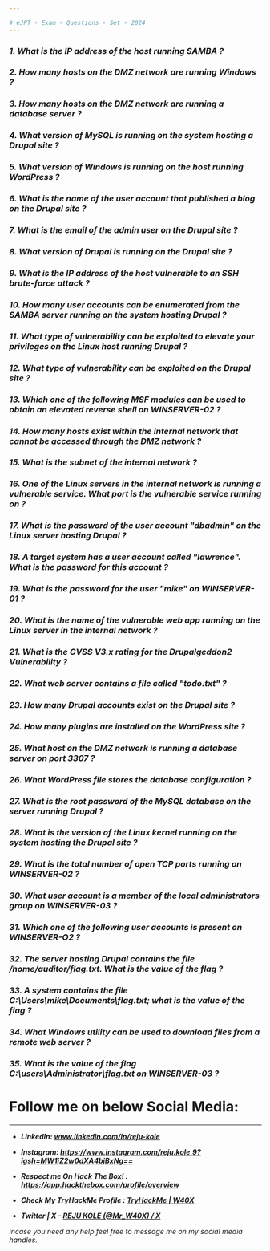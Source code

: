 ```yaml
---  

# eJPT - Exam - Questions - Set - 2024 
---
```


### ***1. What is the IP address of the host running SAMBA ?*** 
### ***2. How many hosts on the DMZ network are running Windows ?*** 
### ***3. How many hosts on the DMZ network are running a database server ?*** 
### ***4. What version of MySQL is running on the system hosting a Drupal site ?*** 
### ***5. What version of Windows is running on the host running WordPress ?*** 
### ***6. What is the name of the user account that published a blog on the Drupal site ?*** 
### ***7. What is the email of the admin user on the Drupal site ?*** 
### ***8. What version of Drupal is running on the Drupal site ?*** 
### ***9. What is the IP address of the host vulnerable to an SSH brute-force attack ?*** 
### ***10. How many user accounts can be enumerated from the SAMBA server running on the system hosting Drupal ?*** 
### ***11. What type of vulnerability can be exploited to elevate your privileges on the Linux host running Drupal ?*** 
### ***12. What type of vulnerability can be exploited on the Drupal site ?*** 
### ***13. Which one of the following MSF modules can be used to obtain an elevated reverse shell on WINSERVER-02 ?*** 
### ***14. How many hosts exist within the internal network that cannot be accessed through the DMZ network ?*** 
### ***15. What is the subnet of the internal network ?*** 
### ***16. One of the Linux servers in the internal network is running a vulnerable service. What port is the vulnerable service running on ?*** 
### ***17. What is the password of the user account "dbadmin" on the Linux server hosting Drupal ?***
### ***18. A target system has a user account called "lawrence". What is the password for this account ?*** 
### ***19. What is the password for the user "mike" on WINSERVER-01 ?*** 
### ***20. What is the name of the vulnerable web app running on the Linux server in the internal network ?*** 
### ***21. What is the CVSS V3.x rating for the Drupalgeddon2 Vulnerability ?*** 
### ***22. What web server contains a file called "todo.txt" ?*** 
### ***23. How many Drupal accounts exist on the Drupal site ?***
### ***24. How many plugins are installed on the WordPress site ?***  
### ***25. What host on the DMZ network is running a database server on port 3307 ?*** 
### ***26. What WordPress file stores the database configuration ?*** 
### ***27. What is the root password of the MySQL database on the server running Drupal ?*** 
### ***28. What is the version of the Linux kernel running on the system hosting the Drupal site ?*** 
### ***29. What is the total number of open TCP ports running on WINSERVER-02 ?*** 
### ***30. What user account is a member of the local administrators group on WINSERVER-03 ?*** 
### ***31. Which one of the following user accounts is present on WINSERVER-O2 ?***  
### ***32. The server hosting Drupal contains the file /home/auditor/flag.txt. What is the value of the flag ?***     
### ***33. A system contains the file C:\Users\mike\Documents\flag.txt; what is the value of the flag ?***
### ***34. What Windows utility can be used to download files from a remote web server ?***    
### ***35. What is the value of the flag C:\users\Administrator\flag.txt on WINSERVER-03 ?***






# Follow me on below Social Media:
---

- ***LinkedIn: www.linkedin.com/in/reju-kole***

- ***Instagram: https://www.instagram.com/reju.kole.9?igsh=MW1iZ2w0dXA4bjBxNg==***

- ***Respect me On Hack The Box! : https://app.hackthebox.com/profile/overview***

- ***Check My TryHackMe Profile : [TryHackMe | W40X](https://tryhackme.com/p/W40X)***

- ***Twitter | X - [REJU KOLE (@Mr_W40X) / X](https://x.com/Mr_W40X)***



*incase you need any help feel free to message me on my social media handles.*

